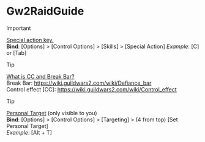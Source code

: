 # Gw2RaidGuide

> [!IMPORTANT]  
> <ins>Special action key.</ins> <br>
> **Bind**: [Options] > [Control Options] > [Skills] > [Special Action]
> _Example_: [C] or [Tab]

> [!TIP]
> <ins>What is CC and Break Bar?</ins> <br>
> Break Bar: https://wiki.guildwars2.com/wiki/Defiance_bar <br>
> Control effect [CC]: https://wiki.guildwars2.com/wiki/Control_effect

> [!TIP]
> <ins>Personal Target</ins> (only visible to you) <br>
> **Bind**: [Options] > [Control Options] > [Targeting] > (4 from top) [Set Personal Target] <br>
> _Example_: [Alt + T]
